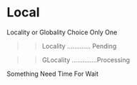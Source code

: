 # Local
Locality or Globality
Choice Only One 

>>Locality 
............. Pending





>>GLocality 
..............Processing


Something Need Time For Wait